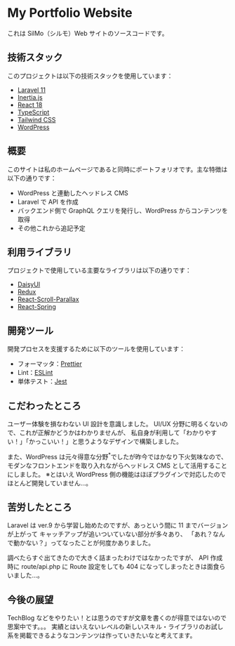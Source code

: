 # My Portfolio Website

これは SilMo（シルモ）Web サイトのソースコードです。

## 技術スタック

このプロジェクトは以下の技術スタックを使用しています：

- [Laravel 11](https://laravel.com/)
- [Inertia.js](https://inertiajs.com/)
- [React 18](https://reactjs.org/)
- [TypeScript](https://www.typescriptlang.org/)
- [Tailwind CSS](https://tailwindcss.com/)
- [WordPress](https://wordpress.org/)

## 概要

このサイトは私のホームページであると同時にポートフォリオです。主な特徴は以下の通りです：

- WordPress と連動したヘッドレス CMS
- Laravel で API を作成
- バックエンド側で GraphQL クエリを発行し、WordPress からコンテンツを取得
- その他これから追記予定

## 利用ライブラリ

プロジェクトで使用している主要なライブラリは以下の通りです：

- [DaisyUI](https://daisyui.com/)
- [Redux](https://redux.js.org/)
- [React-Scroll-Parallax](https://react-scroll-parallax.damnthat.tv/)
- [React-Spring](https://www.react-spring.dev/)

## 開発ツール

開発プロセスを支援するために以下のツールを使用しています：

- フォーマッタ：[Prettier](https://prettier.io/)
- Lint：[ESLint](https://eslint.org/)
- 単体テスト：[Jest](https://jestjs.io/)

## こだわったところ

ユーザー体験を損なわない UI 設計を意識しました。
UI/UX 分野に明るくないので、これが正解かどうかはわかりませんが、
私自身が利用して「わかりやすい！」「かっこいい！」と思うようなデザインで構築しました。

また、WordPress は元々得意な分野<sup>\*</sup>でしたが昨今ではかなり下火気味なので、
モダンなフロントエンドを取り入れながらヘッドレス CMS として活用することにしました。
※とはいえ WordPress 側の機能はほぼプラグインで対応したのでほとんど開発していません…。

## 苦労したところ

Laravel は ver.9 から学習し始めたのですが、あっという間に 11 までバージョンが上がって
キャッチアップが追いついていない部分が多々あり、
「あれ？なんで動かない？」ってなったことが何度かありました。

調べたらすぐ出てきたので大きく詰まったわけではなかったですが、
API 作成時に route/api.php に Route 設定をしても 404 になってしまったときは面食らいました…。

## 今後の展望

TechBlog などをやりたい！とは思うのですが文章を書くのが得意ではないので思案中です。。。
実績とはいえないレベルの新しいスキル・ライブラリのお試し系を掲載できるようなコンテンツは作っていきたいなと考えてます。
